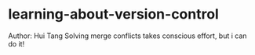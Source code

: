 # learning-about-version-control
Author: Hui Tang
Solving merge conflicts takes conscious effort, but i can do it!
